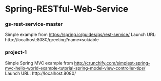 # Spring-RESTful-Web-Service
### gs-rest-service-master
Simple example from https://spring.io/guides/gs/rest-service/
Launch URL: http://localhost:8080/greeting?name=sokiable

### project-1
Simple Spring MVC example from http://crunchify.com/simplest-spring-mvc-hello-world-example-tutorial-spring-model-view-controller-tips/
Launch URL: http://localhost:8080/
